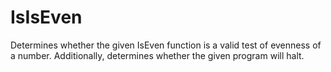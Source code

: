 # IsIsEven
Determines whether the given IsEven function is a valid test of evenness of a number. Additionally, determines whether the given program will halt.
